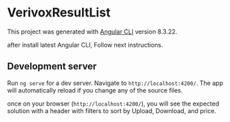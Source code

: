 # VerivoxResultList

This project was generated with [Angular CLI](https://github.com/angular/angular-cli) version 8.3.22.

after install latest Angular CLI, Follow next instructions.

## Development server

Run `ng serve` for a dev server. Navigate to `http://localhost:4200/`. The app will automatically reload if you change any of the source files.

once on your browser (`http://localhost:4200/`), you will see the expected solution with a header with filters to sort by Upload, Download, and price.

